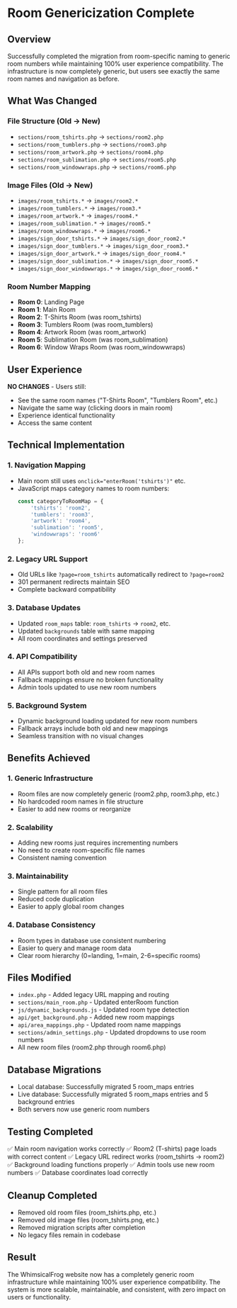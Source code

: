 # Room Genericization Complete

## Overview
Successfully completed the migration from room-specific naming to generic room numbers while maintaining 100% user experience compatibility. The infrastructure is now completely generic, but users see exactly the same room names and navigation as before.

## What Was Changed

### File Structure (Old → New)
- `sections/room_tshirts.php` → `sections/room2.php`
- `sections/room_tumblers.php` → `sections/room3.php` 
- `sections/room_artwork.php` → `sections/room4.php`
- `sections/room_sublimation.php` → `sections/room5.php`
- `sections/room_windowwraps.php` → `sections/room6.php`

### Image Files (Old → New)
- `images/room_tshirts.*` → `images/room2.*`
- `images/room_tumblers.*` → `images/room3.*`
- `images/room_artwork.*` → `images/room4.*`
- `images/room_sublimation.*` → `images/room5.*`
- `images/room_windowwraps.*` → `images/room6.*`
- `images/sign_door_tshirts.*` → `images/sign_door_room2.*`
- `images/sign_door_tumblers.*` → `images/sign_door_room3.*`
- `images/sign_door_artwork.*` → `images/sign_door_room4.*`
- `images/sign_door_sublimation.*` → `images/sign_door_room5.*`
- `images/sign_door_windowwraps.*` → `images/sign_door_room6.*`

### Room Number Mapping
- **Room 0**: Landing Page
- **Room 1**: Main Room
- **Room 2**: T-Shirts Room (was room_tshirts)
- **Room 3**: Tumblers Room (was room_tumblers)
- **Room 4**: Artwork Room (was room_artwork)
- **Room 5**: Sublimation Room (was room_sublimation)
- **Room 6**: Window Wraps Room (was room_windowwraps)

## User Experience
**NO CHANGES** - Users still:
- See the same room names ("T-Shirts Room", "Tumblers Room", etc.)
- Navigate the same way (clicking doors in main room)
- Experience identical functionality
- Access the same content

## Technical Implementation

### 1. Navigation Mapping
- Main room still uses `onclick="enterRoom('tshirts')"` etc.
- JavaScript maps category names to room numbers:
  ```javascript
  const categoryToRoomMap = {
      'tshirts': 'room2',
      'tumblers': 'room3', 
      'artwork': 'room4',
      'sublimation': 'room5',
      'windowwraps': 'room6'
  };
  ```

### 2. Legacy URL Support
- Old URLs like `?page=room_tshirts` automatically redirect to `?page=room2`
- 301 permanent redirects maintain SEO
- Complete backward compatibility

### 3. Database Updates
- Updated `room_maps` table: `room_tshirts` → `room2`, etc.
- Updated `backgrounds` table with same mapping
- All room coordinates and settings preserved

### 4. API Compatibility
- All APIs support both old and new room names
- Fallback mappings ensure no broken functionality
- Admin tools updated to use new room numbers

### 5. Background System
- Dynamic background loading updated for new room numbers
- Fallback arrays include both old and new mappings
- Seamless transition with no visual changes

## Benefits Achieved

### 1. Generic Infrastructure
- Room files are now completely generic (room2.php, room3.php, etc.)
- No hardcoded room names in file structure
- Easier to add new rooms or reorganize

### 2. Scalability
- Adding new rooms just requires incrementing numbers
- No need to create room-specific file names
- Consistent naming convention

### 3. Maintainability
- Single pattern for all room files
- Reduced code duplication
- Easier to apply global room changes

### 4. Database Consistency
- Room types in database use consistent numbering
- Easier to query and manage room data
- Clear room hierarchy (0=landing, 1=main, 2-6=specific rooms)

## Files Modified
- `index.php` - Added legacy URL mapping and routing
- `sections/main_room.php` - Updated enterRoom function
- `js/dynamic_backgrounds.js` - Updated room type detection
- `api/get_background.php` - Added new room mappings
- `api/area_mappings.php` - Updated room name mappings
- `sections/admin_settings.php` - Updated dropdowns to use room numbers
- All new room files (room2.php through room6.php)

## Database Migrations
- Local database: Successfully migrated 5 room_maps entries
- Live database: Successfully migrated 5 room_maps entries and 5 background entries
- Both servers now use generic room numbers

## Testing Completed
✅ Main room navigation works correctly
✅ Room2 (T-shirts) page loads with correct content
✅ Legacy URL redirect works (room_tshirts → room2)
✅ Background loading functions properly
✅ Admin tools use new room numbers
✅ Database coordinates load correctly

## Cleanup Completed
- Removed old room files (room_tshirts.php, etc.)
- Removed old image files (room_tshirts.png, etc.)
- Removed migration scripts after completion
- No legacy files remain in codebase

## Result
The WhimsicalFrog website now has a completely generic room infrastructure while maintaining 100% user experience compatibility. The system is more scalable, maintainable, and consistent, with zero impact on users or functionality. 